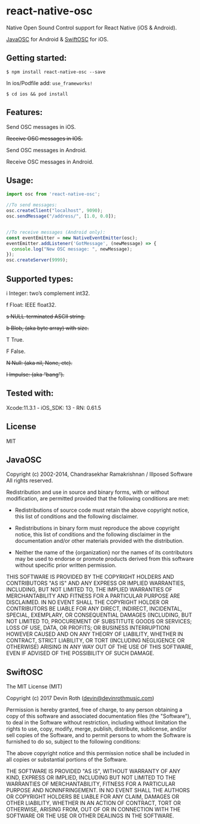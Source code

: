 # react-native-osc

Native Open Sound Control support for React Native (iOS & Android).

[JavaOSC](https://github.com/hoijui/JavaOSC/) for Android & 
[SwiftOSC](https://github.com/ExistentialAudio/SwiftOSC) for iOS.


## Getting started:

`$ npm install react-native-osc --save`

In ios/Podfile add: `use_frameworks!` 

`$ cd ios && pod install`

## Features:

Send OSC messages in iOS.

~~Receive OSC messages in IOS.~~

Send OSC messages in Android.

Receive OSC messages in Android.


## Usage:
```javascript
import osc from 'react-native-osc';

//To send messages:
osc.createClient("localhost", 9090);
osc.sendMessage("/address/", [1.0, 0.0]);


//To receive messages (Android only):
const eventEmitter = new NativeEventEmitter(osc);
eventEmitter.addListener('GotMessage', (newMessage) => {
  console.log("New OSC message: ", newMessage);
});
osc.createServer(9999);
```

## Supported types:

i Integer: two’s complement int32.

f Float: IEEE float32.

~~s NULL-terminated ASCII string.~~

~~b Blob, (aka byte array) with size.~~

T True.

F False.

~~N Null: (aka nil, None, etc).~~

~~I Impulse: (aka “bang”).~~

## Tested with:

Xcode:11.3.1 - iOS_SDK: 13 - RN: 0.61.5

## License

MIT

## JavaOSC

Copyright (c) 2002-2014, Chandrasekhar Ramakrishnan / Illposed Software
All rights reserved.

Redistribution and use in source and binary forms, with or without
modification, are permitted provided that the following conditions are met:

* Redistributions of source code must retain the above copyright notice, this
  list of conditions and the following disclaimer.

* Redistributions in binary form must reproduce the above copyright notice,
  this list of conditions and the following disclaimer in the documentation
  and/or other materials provided with the distribution.

* Neither the name of the {organization} nor the names of its
  contributors may be used to endorse or promote products derived from
  this software without specific prior written permission.

THIS SOFTWARE IS PROVIDED BY THE COPYRIGHT HOLDERS AND CONTRIBUTORS "AS IS"
AND ANY EXPRESS OR IMPLIED WARRANTIES, INCLUDING, BUT NOT LIMITED TO, THE
IMPLIED WARRANTIES OF MERCHANTABILITY AND FITNESS FOR A PARTICULAR PURPOSE ARE
DISCLAIMED. IN NO EVENT SHALL THE COPYRIGHT HOLDER OR CONTRIBUTORS BE LIABLE
FOR ANY DIRECT, INDIRECT, INCIDENTAL, SPECIAL, EXEMPLARY, OR CONSEQUENTIAL
DAMAGES (INCLUDING, BUT NOT LIMITED TO, PROCUREMENT OF SUBSTITUTE GOODS OR
SERVICES; LOSS OF USE, DATA, OR PROFITS; OR BUSINESS INTERRUPTION) HOWEVER
CAUSED AND ON ANY THEORY OF LIABILITY, WHETHER IN CONTRACT, STRICT LIABILITY,
OR TORT (INCLUDING NEGLIGENCE OR OTHERWISE) ARISING IN ANY WAY OUT OF THE USE
OF THIS SOFTWARE, EVEN IF ADVISED OF THE POSSIBILITY OF SUCH DAMAGE.

## SwiftOSC

The MIT License (MIT)

Copyright (c) 2017 Devin Roth (devin@devinrothmusic.com)

Permission is hereby granted, free of charge, to any person obtaining a copy
of this software and associated documentation files (the "Software"), to deal
in the Software without restriction, including without limitation the rights
to use, copy, modify, merge, publish, distribute, sublicense, and/or sell
copies of the Software, and to permit persons to whom the Software is
furnished to do so, subject to the following conditions:

The above copyright notice and this permission notice shall be included in
all copies or substantial portions of the Software.

THE SOFTWARE IS PROVIDED "AS IS", WITHOUT WARRANTY OF ANY KIND, EXPRESS OR
IMPLIED, INCLUDING BUT NOT LIMITED TO THE WARRANTIES OF MERCHANTABILITY,
FITNESS FOR A PARTICULAR PURPOSE AND NONINFRINGEMENT. IN NO EVENT SHALL THE
AUTHORS OR COPYRIGHT HOLDERS BE LIABLE FOR ANY CLAIM, DAMAGES OR OTHER
LIABILITY, WHETHER IN AN ACTION OF CONTRACT, TORT OR OTHERWISE, ARISING FROM,
OUT OF OR IN CONNECTION WITH THE SOFTWARE OR THE USE OR OTHER DEALINGS IN
THE SOFTWARE.
